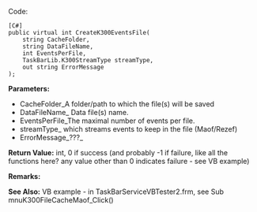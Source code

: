 Code:
```
[C#]
public virtual int CreateK300EventsFile(
    string CacheFolder, 
    string DataFileName, 
    int EventsPerFile, 
    TaskBarLib.K300StreamType streamType, 
    out string ErrorMessage
);
```

**Parameters:**
  * CacheFolder_A folder/path to which the file(s) will be saved
  * DataFileName_ Data file(s) name.
  * EventsPerFile_The maximal number of events per file.
  * streamType_ which streams events to keep in the file (Maof/Rezef)
  * ErrorMessage_???_

**Return Value:**
int, 0 if success (and probably -1 if failure, like all the functions here? any value other than 0 indicates failure - see VB example)

**Remarks:**

**See Also:**
VB example - in TaskBarServiceVBTester2.frm, see Sub mnuK300FileCacheMaof\_Click()